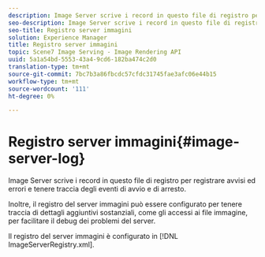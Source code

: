 ```yaml
---
description: Image Server scrive i record in questo file di registro per registrare avvisi ed errori e tenere traccia degli eventi di avvio e di arresto.
seo-description: Image Server scrive i record in questo file di registro per registrare avvisi ed errori e tenere traccia degli eventi di avvio e di arresto.
seo-title: Registro server immagini
solution: Experience Manager
title: Registro server immagini
topic: Scene7 Image Serving - Image Rendering API
uuid: 5a1a54bd-5553-43a4-9cd6-182ba474c2d0
translation-type: tm+mt
source-git-commit: 7bc7b3a86fbcdc57cfdc31745fae3afc06e44b15
workflow-type: tm+mt
source-wordcount: '111'
ht-degree: 0%

---
```



# Registro server immagini{#image-server-log}

Image Server scrive i record in questo file di registro per registrare avvisi ed errori e tenere traccia degli eventi di avvio e di arresto.

Inoltre, il registro del server immagini può essere configurato per tenere traccia di dettagli aggiuntivi sostanziali, come gli accessi ai file immagine, per facilitare il debug dei problemi del server.

Il registro del server immagini è configurato in [!DNL ImageServerRegistry.xml].
